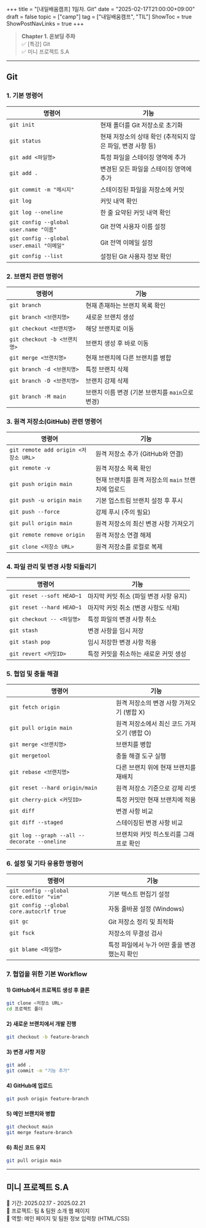 +++
title = "[내일배움캠프] 1일차. Git"
date = "2025-02-17T21:00:00+09:00"
draft = false
topic = ["camp"]
tag = ["내일배움캠프", "TIL"]
ShowToc = true
ShowPostNavLinks = true
+++

> **Chapter 1. 온보딩 주차**  
✅ [특강] Git  
✅ 미니 프로젝트 S.A  

---

## Git

### 1. 기본 명령어

| 명령어 | 기능 |
|--------|------|
| `git init` | 현재 폴더를 Git 저장소로 초기화 |
| `git status` | 현재 저장소의 상태 확인 (추적되지 않은 파일, 변경 사항 등) |
| `git add <파일명>` | 특정 파일을 스테이징 영역에 추가 |
| `git add .` | 변경된 모든 파일을 스테이징 영역에 추가 |
| `git commit -m "메시지"` | 스테이징된 파일을 저장소에 커밋 |
| `git log` | 커밋 내역 확인 |
| `git log --oneline` | 한 줄 요약된 커밋 내역 확인 |
| `git config --global user.name "이름"` | Git 전역 사용자 이름 설정 |
| `git config --global user.email "이메일"` | Git 전역 이메일 설정 |
| `git config --list` | 설정된 Git 사용자 정보 확인 |


### 2. 브랜치 관련 명령어

| 명령어 | 기능 |
|--------|------|
| `git branch` | 현재 존재하는 브랜치 목록 확인 |
| `git branch <브랜치명>` | 새로운 브랜치 생성 |
| `git checkout <브랜치명>` | 해당 브랜치로 이동 |
| `git checkout -b <브랜치명>` | 브랜치 생성 후 바로 이동 |
| `git merge <브랜치명>` | 현재 브랜치에 다른 브랜치를 병합 |
| `git branch -d <브랜치명>` | 특정 브랜치 삭제 |
| `git branch -D <브랜치명>`	| 브랜치 강제 삭제 |
| `git branch -M main` | 브랜치 이름 변경 (기본 브랜치를 `main`으로 변경) |



### 3. 원격 저장소(GitHub) 관련 명령어

| 명령어 | 기능 |
|--------|------|
| `git remote add origin <저장소 URL>` | 원격 저장소 추가 (GitHub와 연결) |
| `git remote -v` | 원격 저장소 목록 확인 |
| `git push origin main` | 현재 브랜치를 원격 저장소의 `main` 브랜치에 업로드 |
| `git push -u origin main` | 기본 업스트림 브랜치 설정 후 푸시 |
|`git push --force`|	강제 푸시 (주의 필요)|
| `git pull origin main` | 원격 저장소의 최신 변경 사항 가져오기 |
|`git remote remove origin`|원격 저장소 연결 해제|
| `git clone <저장소 URL>` | 원격 저장소를 로컬로 복제 |



### 4. 파일 관리 및 변경 사항 되돌리기

| 명령어 | 기능 |
|--------|------|
| `git reset --soft HEAD~1` | 마지막 커밋 취소 (파일 변경 사항 유지) |
| `git reset --hard HEAD~1` | 마지막 커밋 취소 (변경 사항도 삭제) |
| `git checkout -- <파일명>` | 특정 파일의 변경 사항 취소 |
| `git stash` | 변경 사항을 임시 저장 |
| `git stash pop` | 임시 저장한 변경 사항 적용 |
| `git revert <커밋ID>` | 특정 커밋을 취소하는 새로운 커밋 생성 |



### 5. 협업 및 충돌 해결

| 명령어 | 기능 |
|--------|------|
| `git fetch origin` | 원격 저장소의 변경 사항 가져오기 (병합 X) |
| `git pull origin main` | 원격 저장소에서 최신 코드 가져오기 (병합 O) |
| `git merge <브랜치명>` | 브랜치를 병합 |
|`git mergetool`|	충돌 해결 도구 실행|
| `git rebase <브랜치명>` | 다른 브랜치 위에 현재 브랜치를 재배치 |
| `git reset --hard origin/main`	|원격 저장소 기준으로 강제 리셋|
| `git cherry-pick <커밋ID>` | 특정 커밋만 현재 브랜치에 적용 |
| `git diff` | 변경 사항 비교 |
| `git diff --staged` | 스테이징된 변경 사항 비교 |
| `git log --graph --all --decorate --oneline` | 브랜치와 커밋 히스토리를 그래프로 확인 |



### 6. 설정 및 기타 유용한 명령어

| 명령어 | 기능 |
|--------|------|
| `git config --global core.editor "vim"` | 기본 텍스트 편집기 설정 |
| `git config --global core.autocrlf true` | 자동 줄바꿈 설정 (Windows) |
| `git gc` | Git 저장소 정리 및 최적화 |
| `git fsck` | 저장소의 무결성 검사 |
| `git blame <파일명>` | 특정 파일에서 누가 어떤 줄을 변경했는지 확인 |


### 7. 협업을 위한 기본 Workflow

#### 1) GitHub에서 프로젝트 생성 후 클론
```bash
git clone <저장소 URL>
cd 프로젝트 폴더
```

#### 2) 새로운 브랜치에서 개발 진행
```bash
git checkout -b feature-branch
```

#### 3) 변경 사항 저장
```bash
git add .
git commit -m "기능 추가"
```

#### 4) GitHub에 업로드
```bash
git push origin feature-branch
```

#### 5) 메인 브랜치와 병합
```bash
git checkout main
git merge feature-branch
```

#### 6) 최신 코드 유지
```bash
git pull origin main
```

---

## 미니 프로젝트 S.A  
📅 기간: 2025.02.17 - 2025.02.21  
📝 프로젝트: 팀 & 팀원 소개 웹 페이지  
🎨 역할: 메인 페이지 및 팀원 정보 입력창 (HTML/CSS)  